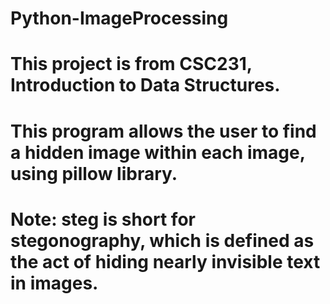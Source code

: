 # Python-ImageProcessing
# This project is from CSC231, Introduction to Data Structures.
# This program allows the user to find a hidden image within each image, using pillow library.
# Note: steg is short for stegonography, which is defined as the act of hiding nearly invisible text in images.
